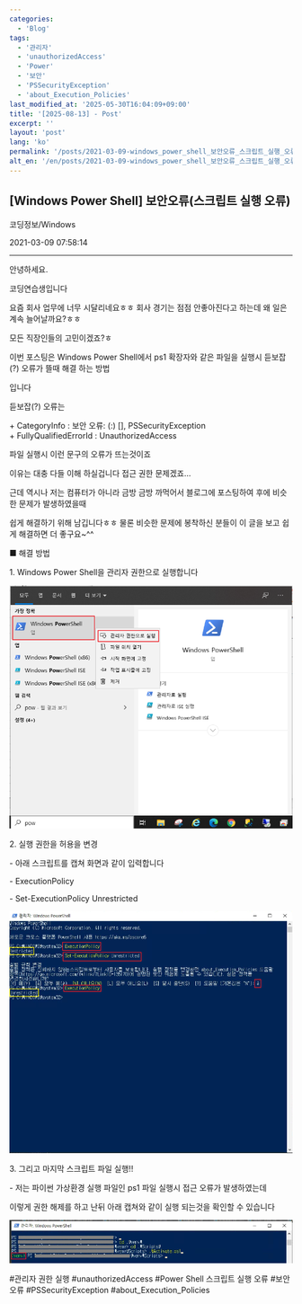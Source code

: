 ```yaml
---
categories:
  - 'Blog'
tags:
  - '관리자'
  - 'unauthorizedAccess'
  - 'Power'
  - '보안'
  - 'PSSecurityException'
  - 'about_Execution_Policies'
last_modified_at: '2025-05-30T16:04:09+09:00'
title: '[2025-08-13] - Post'
excerpt: ''
layout: 'post'
lang: 'ko'
permalink: '/posts/2021-03-09-windows_power_shell_보안오류_스크립트_실행_오류/'
alt_en: '/en/posts/2021-03-09-windows_power_shell_보안오류_스크립트_실행_오류/'
---
```


## [Windows Power Shell] 보안오류(스크립트 실행 오류)

코딩정보/Windows

2021-03-09 07:58:14

* * *

안녕하세요.

코딩연습생입니다

요즘 회사 업무에 너무 시달리네요ㅎㅎ 회사 경기는 점점 안좋아진다고 하는데 왜 일은 계속 늘어날까요?ㅎㅎ

모든 직장인들의 고민이겠죠?ㅎ

이번 포스팅은 Windows Power Shell에서 ps1 확장자와 같은 파일을 실행시 듣보잡(?) 오류가 뜰때 해결 하는 방법

입니다

듣보잡(?) 오류는

\+ CategoryInfo : 보안 오류: (:) [], PSSecurityException  
\+ FullyQualifiedErrorId : UnauthorizedAccess

파일 실행시 이런 문구의 오류가 뜨는것이죠

이유는 대충 다들 이해 하실겁니다 접근 권한 문제겠죠...

근데 역시나 저는 컴퓨터가 아니라 금방 금방 까먹어서 블로그에 포스팅하여 후에 비슷한 문제가 발생하였을때

쉽게 해결하기 위해 남깁니다ㅎㅎ 물론 비슷한 문제에 봉착하신 분들이 이 글을 보고 쉽게 해결하면 더 좋구요~^^

■ 해결 방법

1\. Windows Power Shell을 관리자 권한으로 실행합니다

![](/assets/images/windows_power_shell_보안오류_스크립트_실행_오류/img.png)

2\. 실행 권한을 허용을 변경

\- 아래 스크립트를 캡쳐 화면과 같이 입력합니다

\- ExecutionPolicy

\- Set-ExecutionPolicy Unrestricted

![](/assets/images/windows_power_shell_보안오류_스크립트_실행_오류/img_1.png)

3\. 그리고 마지막 스크립트 파일 실행!!

\- 저는 파이썬 가상환경 실행 파일인 ps1 파일 실행시 접근 오류가 발생하였는데

이렇게 권한 해제를 하고 난뒤 아래 캡쳐와 같이 실행 되는것을 확인할 수 있습니다

![](/assets/images/windows_power_shell_보안오류_스크립트_실행_오류/img_2.png)

  

#관리자 권한 실행 #unauthorizedAccess #Power Shell 스크립트 실행 오류 #보안 오류
#PSSecurityException #about_Execution_Policies

